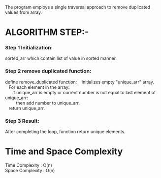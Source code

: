 The program employs a single traversal approach to remove duplicated values from array.

# ALGORITHM STEP:-

### Step 1 Initialization:

sorted_arr which contain list of value in sorted manner.

### Step 2 remove duplicated function:

define remove_duplicated function:
&nbsp;&nbsp;&nbsp;initializes empty "unique_arr" array.<br>
&nbsp;&nbsp;&nbsp;For each element in the array:<br>
&nbsp;&nbsp;&nbsp;&nbsp;&nbsp;&nbsp;if unique_arr is empty or current number is not equal to last element of unique_arr:<br>
&nbsp;&nbsp;&nbsp;&nbsp;&nbsp;&nbsp;&nbsp;&nbsp;&nbsp;then add number to unique_arr.<br>
&nbsp;&nbsp;&nbsp;return unique_arr.

### Step 3 Result:

After completing the loop, function return unique elements.

# Time and Space Complexity

Time Complexity : O(n)<br>
Space Complexity : O(n) 
